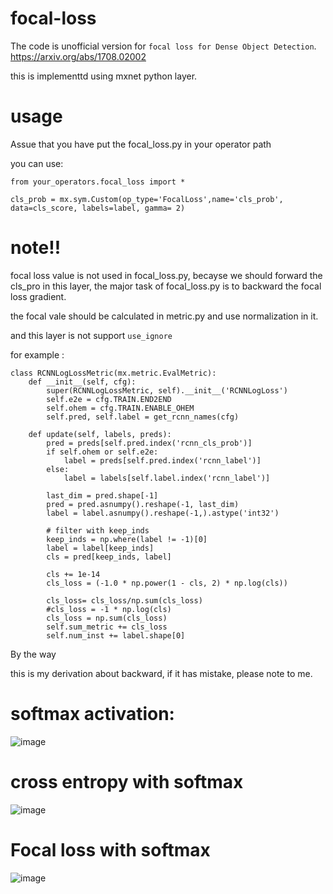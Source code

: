# focal-loss

The code is unofficial version for `focal loss for Dense Object Detection`.
 https://arxiv.org/abs/1708.02002

this is implementtd using mxnet python layer.


# usage
Assue that you have put the focal_loss.py in your operator path

you can use:

```
from your_operators.focal_loss import *

cls_prob = mx.sym.Custom(op_type='FocalLoss',name='cls_prob', data=cls_score, labels=label, gamma= 2)

```


# note!!
 
focal loss value is not used in focal_loss.py, becayse we should forward the cls_pro in this layer,
the major task of focal_loss.py is to backward the focal loss gradient.


the focal vale should be calculated in metric.py and  use normalization in it.


and this layer is not support `use_ignore`

for example :

```
class RCNNLogLossMetric(mx.metric.EvalMetric):
    def __init__(self, cfg):
        super(RCNNLogLossMetric, self).__init__('RCNNLogLoss')
        self.e2e = cfg.TRAIN.END2END
        self.ohem = cfg.TRAIN.ENABLE_OHEM
        self.pred, self.label = get_rcnn_names(cfg)

    def update(self, labels, preds):
        pred = preds[self.pred.index('rcnn_cls_prob')]
        if self.ohem or self.e2e:
            label = preds[self.pred.index('rcnn_label')]
        else:
            label = labels[self.label.index('rcnn_label')]

        last_dim = pred.shape[-1]
        pred = pred.asnumpy().reshape(-1, last_dim)
        label = label.asnumpy().reshape(-1,).astype('int32')

        # filter with keep_inds
        keep_inds = np.where(label != -1)[0]
        label = label[keep_inds]
        cls = pred[keep_inds, label]
        
        cls += 1e-14
        cls_loss = (-1.0 * np.power(1 - cls, 2) * np.log(cls))

        cls_loss= cls_loss/np.sum(cls_loss)
        #cls_loss = -1 * np.log(cls)
        cls_loss = np.sum(cls_loss)
        self.sum_metric += cls_loss
        self.num_inst += label.shape[0]
```
By the way

this is my derivation about backward, if it has mistake, please note to me.

# softmax activation:

![image](https://github.com/unsky/focal-loss/blob/master/2.jpg)

# cross entropy with softmax

![image](https://github.com/unsky/focal-loss/blob/master/3.jpg)

# Focal loss with softmax

![image](https://github.com/unsky/focal-loss/blob/master/1.jpg)


